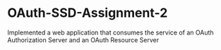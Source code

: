 # OAuth-SSD-Assignment-2
Implemented a web application that consumes the service of an OAuth Authorization Server and an OAuth Resource Server
